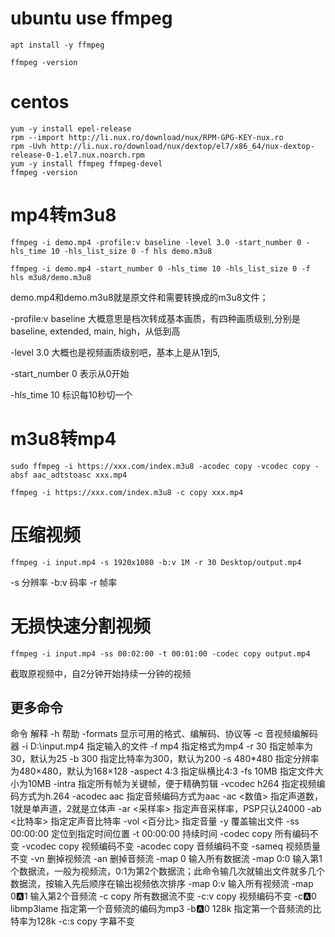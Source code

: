 # ubuntu use ffmpeg

```
apt install -y ffmpeg
```

```
ffmpeg -version
```

# centos

```
yum -y install epel-release
rpm --import http://li.nux.ro/download/nux/RPM-GPG-KEY-nux.ro
rpm -Uvh http://li.nux.ro/download/nux/dextop/el7/x86_64/nux-dextop-release-0-1.el7.nux.noarch.rpm
yum -y install ffmpeg ffmpeg-devel
ffmpeg -version
```

# mp4转m3u8

```
ffmpeg -i demo.mp4 -profile:v baseline -level 3.0 -start_number 0 -hls_time 10 -hls_list_size 0 -f hls demo.m3u8
```
```
ffmpeg -i demo.mp4 -start_number 0 -hls_time 10 -hls_list_size 0 -f hls m3u8/demo.m3u8
```

demo.mp4和demo.m3u8就是原文件和需要转换成的m3u8文件；

-profile:v baseline 大概意思是档次转成基本画质，有四种画质级别,分别是baseline, extended, main, high，从低到高

-level 3.0 大概也是视频画质级别吧，基本上是从1到5,

-start_number 0 表示从0开始

-hls_time 10 标识每10秒切一个


# m3u8转mp4

```
sudo ffmpeg -i https://xxx.com/index.m3u8 -acodec copy -vcodec copy -absf aac_adtstoasc xxx.mp4
```
```
ffmpeg -i https://xxx.com/index.m3u8 -c copy xxx.mp4
```

# 压缩视频
```
ffmpeg -i input.mp4 -s 1920x1080 -b:v 1M -r 30 Desktop/output.mp4
```
-s 分辨率
-b:v 码率
-r 帧率

# 无损快速分割视频
```
ffmpeg -i input.mp4 -ss 00:02:00 -t 00:01:00 -codec copy output.mp4
```
截取原视频中，自2分钟开始持续一分钟的视频

## 更多命令
命令	解释
-h	帮助
-formats	显示可用的格式、编解码、协议等
-c	音视频编解码器
-i D:\input.mp4	指定输入的文件
-f mp4	指定格式为mp4
-r 30	指定帧率为30，默认为25
-b 300	指定比特率为300，默认为200
-s 480*480	指定分辨率为480×480，默认为168×128
-aspect 4:3	指定纵横比4:3
-fs 10MB	指定文件大小为10MB
-intra	指定所有帧为关键帧，便于精确剪辑
-vcodec h264	指定视频编码方式为h.264
-acodec aac	指定音频编码方式为aac
-ac <数值>	指定声道数，1就是单声道，2就是立体声
-ar <采样率>	指定声音采样率，PSP只认24000
-ab <比特率>	指定定声音比特率
-vol <百分比>	指定音量
-y	覆盖输出文件
-ss 00:00:00	定位到指定时间位置
-t 00:00:00	持续时间
-codec copy	所有编码不变
-vcodec copy	视频编码不变
-acodec copy	音频编码不变
-sameq	视频质量不变
-vn	删掉视频流
-an	删掉音频流
-map 0	输入所有数据流
-map 0:0	输入第1个数据流，一般为视频流，0:1为第2个数据流；此命令输几次就输出文件就多几个数据流，按输入先后顺序在输出视频依次排序
-map 0:v	输入所有视频流
-map 0:a:1	输入第2个音频流
-c copy	所有数据流不变
-c:v copy	视频编码不变
-c:a:0 libmp3lame	指定第一个音频流的编码为mp3
-b:a:0 128k	指定第一个音频流的比特率为128k
-c:s copy	字幕不变
